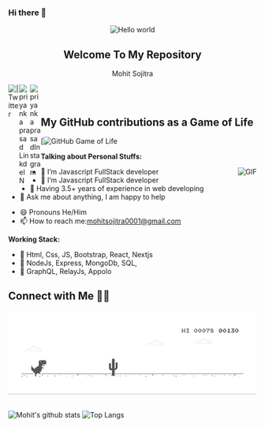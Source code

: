 ### Hi there 👋

<!--
**gsudharshan2002/gsudharshan2002** is a ✨ _special_ ✨ repository because its `README.md` (this file) appears on your GitHub profile.

Here are some ideas to get you started:

- 🔭 I’m currently working on ...
- 🌱 I’m currently learning ...
- 👯 I’m looking to collaborate on ...
- 🤔 I’m looking for help with ...
- 💬 Ask me about ...
- 📫 How to reach me: ...
- 😄 Pronouns: ...
- ⚡ Fun fact: ...
-->

<p align="center">
 
 
 <img src="https://iili.io/dRZE2R.png" alt="Hello world">

 
 <h2 align="center">Welcome To My Repository</h2>
 <p align="center">Mohit Sojitra </p>
</p>








<a href="https://twitter.com/mohitSojitra8">
<img align="left" alt=" | Twitter" width="22px" src="https://cdn.jsdelivr.net/npm/simple-icons@v3/icons/twitter.svg" />
</a>
<a href="https://www.linkedin.com/in/mohit-sojitra">
<img align="left" alt="priyanka prasad  LinkdeIN" width="22px" src="https://cdn.jsdelivr.net/npm/simple-icons@v3/icons/linkedin.svg" />
</a>
<a href="https://www.instagram.com/sojitra7456/">
<img align="left" alt="priyanka prasadInstagram" width="22px" src="https://cdn.jsdelivr.net/npm/simple-icons@v3/icons/instagram.svg" />
</a>


<br >
<br />


## My GitHub contributions as a Game of Life
[![GitHub Game of Life](https://iili.io/dRDAWF.png)



**Talking about Personal Stuffs:**
  
  <img align="right" alt="GIF" src="https://media.giphy.com/media/836HiJc7pgzy8iNXCn/giphy.gif" />

- 🌱 I’m Javascript FullStack developer
- 🌱 I’m Javascript FullStack developer
- 🌱 Having 3.5+ years of experience in web developing
- 💬 Ask me about anything, I am happy to help
<!--- 👯 I’m looking to collaborate and make any tech community-->
- 😄 Pronouns He/Him
- 📫 How to reach me:mohitsojitra0001@gmail.com



**Working Stack:**

- 🌱 Html, Css, JS, Bootstrap, React, Nextjs
- 🌱 NodeJs, Express, MongoDb, SQL,
- 🌱 GraphQL, RelayJs, Appolo



## Connect with Me 🤝🏻




![Dino](https://raw.githubusercontent.com/praveenscience/praveenscience/master/dino.gif)



<p align="center">
 
 <h2>     </h2>

</p>

![Mohit's github stats](https://github-readme-stats.vercel.app/api?username=MohitSojitra&count_private=true&theme=tokyonight)
![Top Langs](https://github-readme-stats.vercel.app/api/top-langs/?username=MohitSojitra&theme=tokyonight)
